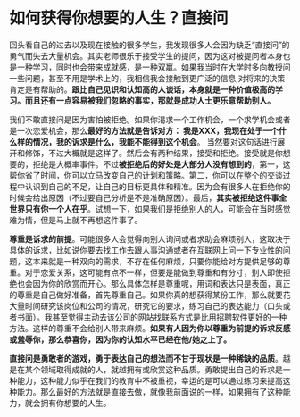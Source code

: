 # 如何获得你想要的人生？直接问

回头看自己的过去以及现在接触的很多学生，我发现很多人会因为缺乏“直接问”的勇气而失去大量机会。其实老师很乐于接受学生的提问，因为这对被提问者本身也是一种学习，同时也会带来成就感，是一种双赢。如果我当时在大学时多向教授问一些问题，甚至不用是学术上的，我相信我会接触到更广泛的信息,对将来的决策肯定是有帮助的。**跟比自己见识和认知高的人谈话，本身就是一种价值极高的学习。而且还有一点容易被我们忽略的事实，那就是成功人士更乐意帮助别人。**


我们不敢直接问是因为害怕被拒绝。如果你渴求一个工作机会，一个求学机会或者是一次恋爱机会，那么**最好的方法就是告诉对方： 我是XXX，我现在处于一个什么样的情况，我的诉求是什么，我能不能得到这个机会**。 当然要对这句话进行展开和修饰，不过大概就是这样了。然后会有两种结果，接受和拒绝。接受就是你想要的，拒绝是大概率事件。不过**被拒绝后的好处是大部分人没有想到的**，第一，这帮你省了时间，你可以立马改变自己的计划和策略。第二，你可以在整个的交谈过程中认识到自己的不足，让自己的目标更具体和精准。因为会有很多人在拒绝你的时候会给出原因（不过要自己分析是不是准确原因）。最后，**其实被拒绝这件事全世界只有你一个人在乎**。试想一下，如果我们是拒绝别人的人，可能会在当时感觉难为情，但是马上就不再想这件事了。


**尊重是诉求的前提**。可能很多人会觉得向别人询问或者求助会麻烦别人，这取决于具体的诉求，比如说你要去找工作去跟人事沟通或者在互联网上问一下专业性的问题，这本来就是一种双向的需求，不存在任何麻烦，只要你能给对方提供足够的尊重。对于恋爱关系，这可能有点不一样，但要是能做到尊重和有分寸，别人即使拒绝也会因为你的欣赏而开心。那么具体怎样是尊重呢，用词和表达只是表面，真正的尊重是自己做好准备，首先尊重自己。如果你真的想获得某份工作，那么就要花大量时间研究该岗位和公司的情况，研究它的要求，练习自己的表达能力（口头或者书面）。我甚至觉得主动去该公司的网站找联系方式是比用招聘软件更好的一种方法。这样的尊重不会给别人带来麻烦。**如果有人因为你以尊重为前提的诉求反感或羞辱你，那么恭喜你，因为你的认知水平已经在他/她之上了。**


**直接问是勇敢者的游戏，勇于表达自己的想法而不甘于现状是一种稀缺的品质**。越是在某个领域取得成就的人，就越拥有或欣赏这种品质。勇敢提出自己的诉求是一种能力，这种能力似乎在我们的教育中不被重视，幸运的是可以通过练习来提高这种能力。那么最好的方法就是直接去做，就像我前面说的一样，如果拥有了这种能力，就会拥有你想要的人生。
